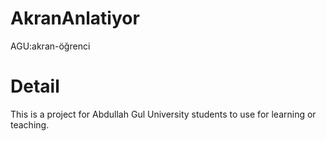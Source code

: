 # AkranAnlatiyor
AGU:akran-öğrenci

# Detail
This is a project for Abdullah Gul University students to use for learning or teaching.

